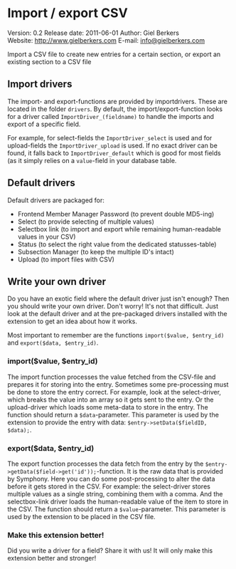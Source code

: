 # Import / export CSV #

Version: 0.2
Release date: 2011-06-01
Author: Giel Berkers  
Website: http://www.gielberkers.com
E-mail: info@gielberkers.com

Import a CSV file to create new entries for a certain section, or export an existing section to a CSV file

## Import drivers ##

The import- and export-functions are provided by importdrivers. These are located in the folder `drivers`.
By default, the import/export-function looks for a driver called `ImportDriver_(fieldname)` to handle the
imports and export of a specific field.

For example, for select-fields the `ImportDriver_select` is used and for upload-fields the `ImportDriver_upload` is used.
If no exact driver can be found, it falls back to `ImportDriver_default` which is good for most fields (as it simply relies
on a `value`-field in your database table.

## Default drivers ##

Default drivers are packaged for:

- Frontend Member Manager Password (to prevent double MD5-ing)
- Select (to provide selecting of multiple values)
- Selectbox link (to import and export while remaining human-readable values in your CSV)
- Status (to select the right value from the dedicated statusses-table)
- Subsection Manager (to keep the multiple ID's intact)
- Upload (to import files with CSV)

## Write your own driver ##

Do you have an exotic field where the default driver just isn't enough? Then you should write your own driver.
Don't worry! It's not that difficult. Just look at the default driver and at the pre-packaged drivers installed with the extension
to get an idea about how it works.

Most important to remember are the functions `import($value, $entry_id)` and `export($data, $entry_id)`.

### import($value, $entry_id) ###

The import function processes the value fetched from the CSV-file and prepares it for storing into the entry. Sometimes some
pre-processing must be done to store the entry correct. For example, look at the select-driver, which breaks the value into an array
so it gets sent to the entry. Or the upload-driver which loads some meta-data to store in the entry. The function should return
a `$data`-parameter. This parameter is used by the extension to provide the entry with data: `$entry->setData($fieldID, $data);`.

### export($data, $entry_id) ###

The export function processes the data fetch from the entry by the `$entry->getData($field->get('id'));`-function. It is the raw
data that is provided by Symphony. Here you can do some post-processing to alter the data before it gets stored in the CSV. For example:
the select-driver stores multiple values as a single string, combining them with a comma. And the selectbox-link driver loads the human-readable
value of the item to store in the CSV. The function should return a `$value`-parameter. This parameter is used by the extension to
be placed in the CSV file.

### Make this extension better! ###

Did you write a driver for a field? Share it with us! It will only make this extension better and stronger!